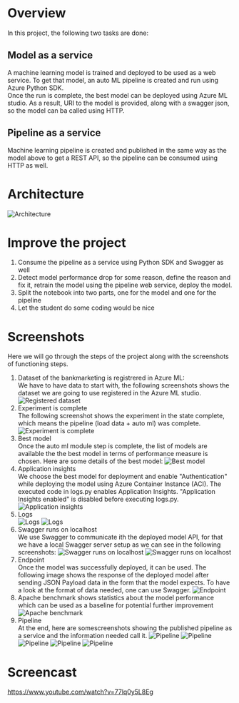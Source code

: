 # Overview
In this project, the following two tasks are done:
## Model as a service
A machine learning model is trained and deployed to be used as a web service. To get that model, an auto ML pipeline is created and run using Azure Python SDK.  
Once the run is complete, the best model can be deployed using Azure ML studio. As a result, URI to the model is provided, along with a swagger json,  so the model can ba called using HTTP.
## Pipeline as a service
Machine learning pipeline is created and published in the same way as the model above to get a REST API, so the pipeline can be consumed using HTTP as well.
# Architecture
![Architecture](images/Architecture.png)
# Improve the project
1. Consume the pipeline as a service using Python SDK and Swagger as well
2. Detect model performance drop for some reason, define the reason and fix it, retrain the model using the pipeline web service, deploy the model.
3. Split the notebook into two parts, one for the model and one for the pipeline
4. Let the student do some coding would be nice
# Screenshots
Here we will go through the steps of the project along with the screenshots of functioning steps.  
1. Dataset of the bankmarketing is registrered in Azure ML:  
We have to have data to start with, the following screenshots shows the dataset we are going to use registered in the Azure ML studio.
![Registered dataset](images/01_Registered_datasets.png)
2. Experiment is complete  
The following screenshot shows the experiment in the state complete, which means the pipeline (load data + auto ml) was complete.
![Experiment is complete](images/02_automl_completed.png)
3. Best model  
Once the auto ml module step is complete, the list of models are available the the best model in terms of performance measure is chosen. Here are some details of the best model:
![Best model](images/03_automl_best_model.png)
4. Application insights  
We choose the best model for deployment and enable "Authentication" while deploying the model using Azure Container Instance (ACI). The executed code in logs.py enables Application Insights. "Application Insights enabled" is disabled before executing logs.py.
![Application insights](images/04_application_insights.png)
5. Logs  
![Logs](images/05_logs_1.png)
![Logs](images/06_logs_2.png)
6. Swagger runs on localhost  
We use Swagger to communicate ith the deployed model API, for that we have a local Swagger server setup as we can see in the following screenshots:
![Swagger runs on localhost](images/swagger_best_model.png)
![Swagger runs on localhost](images/swagger_post.png)
7. Endpoint  
Once the model was successfully deployed, it can be used. The following image shows the response of the deployed model after sending JSON Payload data in the form that the model expects. To have a look at the format of data needed, one can use Swagger.
![Endpoint](images/endpoint_consume.png)
8. Apache benchmark shows statistics about the model performance which can be used as a baseline for potential further improvement
![Apache benchmark](images/benchmark.png)
9. Pipeline  
At the end, here are somescreenshots showing the published pipeline as a service and the information needed call it.
![Pipeline](images/pipeline.png)
![Pipeline](images/pipeline_created.png)
![Pipeline](images/pipeline_run.png)
![Pipeline](images/pipeline_rest_endpoint.png)
![Pipeline](images/pipeline_steps_run.png)
# Screencast
https://www.youtube.com/watch?v=77lq0y5L8Eg
